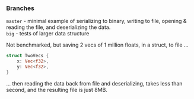 ### Branches

`master` - minimal example of serializing to binary, writing to file, opening & reading the file, and deserializing the data.  
`big` - tests of larger data structure

Not benchmarked, but saving 2 vecs of 1 million floats, in a struct, to file ...
```Rust
struct TwoVecs {
    x: Vec<f32>,
    y: Vec<f32>,
}
```
... then reading the data back from file and deserializing, takes less than second, and the resulting file is just 8MB.